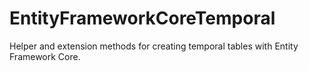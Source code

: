 # EntityFrameworkCoreTemporal
Helper and extension methods for creating temporal tables with Entity Framework Core.
